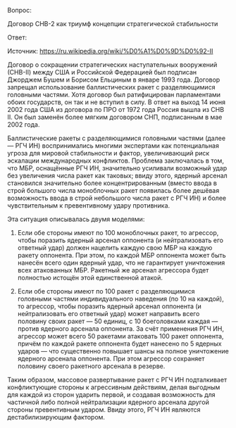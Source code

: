 ﻿Вопрос: 

Договор СНВ-2 как триумф концепции стратегической стабильности

Ответ: 

Источник: 
https://ru.wikipedia.org/wiki/%D0%A1%D0%9D%D0%92-II


Договор о сокращении стратегических наступательных вооружений (СНВ-II) между США и Российской Федерацией был подписан Джорджем Бушем и Борисом Ельциным в январе 1993 года. Договор запрещал использование баллистических ракет с разделяющимися головными частями. Хотя договор был ратифицирован парламентами обоих государств, он так и не вступил в силу. В ответ на выход 14 июня 2002 года США из договора по ПРО от 1972 года Россия вышла из СНВ II. Он был заменён более мягким договором СНП, подписанным в мае 2002 года.

Баллистические ракеты с разделяющимися головными частями (далее — РГЧ ИН) воспринимались многими экспертами как потенциальная угроза для мировой стабильности и фактор, увеличивающий риск эскалации международных конфликтов. Проблема заключалась в том, что МБР, оснащённые РГЧ ИН, значительно усиливали возможный удар без увеличения числа ракет как таковых; ввиду этого, ядерный арсенал становился значительно более концентрированным (вместо ввода в строй большого числа моноблочных ракет появилась более дешёвая возможность ввода в строй небольшого числа ракет с РГЧ ИН) и более чувствительным к превентивному удару противника.

Эта ситуация описывалась двумя моделями:

1. Если обе стороны имеют по 100 моноблочных ракет, то агрессор, чтобы поразить ядерный арсенал оппонента (и нейтрализовать его ответный удар) должен нацелить каждую свою МБР на каждую ракету оппонента. При этом, по каждой МБР оппонента может быть нанесён всего один ядерный удар, что не гарантирует уничтожения всех атакованных МБР. Ракетный же арсенал агрессора будет полностью истощён этой единственной атакой.

2. Если обе стороны имеют по 100 ракет с разделяющимися головными частями индивидуального наведения (по 10 на каждой), то агрессор, чтобы поразить ядерный арсенал оппонента (и нейтрализовать его ответный удар) может направить всего половину своих ракет — 50 единиц, с 10 боеголовками каждая — против ядерного арсенала оппонента. За счёт применения РГЧ ИН, агрессор может всего 50 ракетами атаковать 100 ракет оппонента, причём по каждой ракете оппонента будет нанесено по 5 ядерных ударов — что существенно повышает шансы на полное уничтожение ядерного арсенала оппонента. При этом агрессор сохраняет половину своего ракетного арсенала в резерве.


Таким образом, массовое развертывание ракет с РГЧ ИН подталкивает конфликтующие стороны к агрессивным действиям, делая выгодным для каждой из сторон ударить первой, и создавая возможность для частичной либо полной нейтрализации ядерного арсенала другой стороны превентивным ударом. Ввиду этого, РГЧ ИН являются дестабилизирующим фактором.